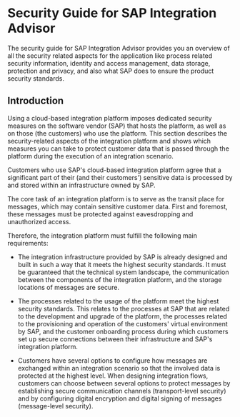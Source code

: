 <!-- loio27d45158e5464c339866c2ce53d8dfbb -->

# Security Guide for SAP Integration Advisor

The security guide for SAP Integration Advisor provides you an overview of all the security related aspects for the application like process related security information, identity and access management, data storage, protection and privacy, and also what SAP does to ensure the product security standards.



<a name="loio27d45158e5464c339866c2ce53d8dfbb__section_fxg_nts_ngb"/>

## Introduction

Using a cloud-based integration platform imposes dedicated security measures on the software vendor \(SAP\) that hosts the platform, as well as on those \(the customers\) who use the platform. This section describes the security-related aspects of the integration platform and shows which measures you can take to protect customer data that is passed through the platform during the execution of an integration scenario.

Customers who use SAP's cloud-based integration platform agree that a significant part of their \(and their customers'\) sensitive data is processed by and stored within an infrastructure owned by SAP.

The core task of an integration platform is to serve as the transit place for messages, which may contain sensitive customer data. First and foremost, these messages must be protected against eavesdropping and unauthorized access.

Therefore, the integration platform must fulfill the following main requirements:

-   The integration infrastructure provided by SAP is already designed and built in such a way that it meets the highest security standards. It must be guaranteed that the technical system landscape, the communication between the components of the integration platform, and the storage locations of messages are secure.

-   The processes related to the usage of the platform meet the highest security standards. This relates to the processes at SAP that are related to the development and upgrade of the platform, the processes related to the provisioning and operation of the customers' virtual environment by SAP, and the customer onboarding process during which customers set up secure connections between their infrastructure and SAP's integration platform.

-   Customers have several options to configure how messages are exchanged within an integration scenario so that the involved data is protected at the highest level. When designing integration flows, customers can choose between several options to protect messages by establishing secure communication channels \(transport-level security\) and by configuring digital encryption and digital signing of messages \(message-level security\).


